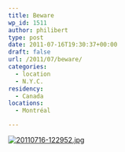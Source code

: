 ```yaml
---
title: Beware
wp_id: 1511
author: philibert
type: post
date: 2011-07-16T19:30:37+00:00
draft: false
url: /2011/07/beware/
categories:
  - location
  - N.Y.C.
residency:
  - Canada
locations:
  - Montréal

---
```

[<img src="/uploads/2011/07/20110716-122952.jpg" alt="20110716-122952.jpg" class="alignnone size-full" />][1]

 [1]: /uploads/2011/07/20110716-122952.jpg